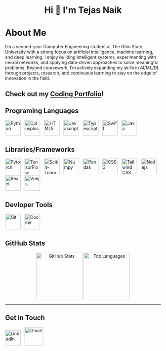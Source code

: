 <h1 align="center">Hi 👋 I'm Tejas Naik</h1>


# About Me
I’m a second-year Computer Engineering student at The Ohio State University with a strong focus on artificial intelligence, machine learning, and deep learning. I enjoy building intelligent systems, experimenting with neural networks, and applying data-driven approaches to solve meaningful problems. Beyond coursework, I’m actively expanding my skills in AI/ML/DL through projects, research, and continuous learning to stay on the edge of innovation in the field.

## Check out my [Coding Portfolio](https://tejasnaik.net)!

## Programing Languages
<p>
  <img src="https://cdn.jsdelivr.net/gh/devicons/devicon/icons/python/python-original.svg" width="50" height="50" alt="Python"/>
  <img width="5" />
  <img src="https://cdn.jsdelivr.net/gh/devicons/devicon/icons/cplusplus/cplusplus-original.svg" width="50" height="50" alt="Cplusplus"/>
  <img width="5" />
  <img src="https://cdn.jsdelivr.net/gh/devicons/devicon/icons/html5/html5-original.svg" width="50" height="50" alt="HTML5"/>
  <img width="5" />
  <img src="https://cdn.jsdelivr.net/gh/devicons/devicon/icons/javascript/javascript-original.svg" width="50" height="50" alt="Javascript"/>
  <img width="5" />
  <img src="https://cdn.jsdelivr.net/gh/devicons/devicon/icons/typescript/typescript-original.svg" width="50" height="50" alt="Typescript"/>
  <img width="5" />
  <img src="https://cdn.jsdelivr.net/gh/devicons/devicon/icons/swift/swift-original.svg" width="50" height="50" alt="Swift"/>
  <img width="5" />
  <img src="https://cdn.jsdelivr.net/gh/devicons/devicon/icons/java/java-original.svg" width="50" height="50" alt="Java"/>
</p>

## Libraries/Frameworks

<p>
  <img src="https://cdn.jsdelivr.net/gh/devicons/devicon/icons/pytorch/pytorch-original.svg" width="50" height="50" alt="Pytorch"/>
  <img width="5" />
  <img src="https://cdn.jsdelivr.net/gh/devicons/devicon/icons/tensorflow/tensorflow-original.svg" width="50" height="50" alt="TensorFlow"/>
  <img width="5" />
  <img src="https://cdn.jsdelivr.net/gh/devicons/devicon/icons/scikitlearn/scikitlearn-original.svg" width="50" height="50" alt="Scikit-Learn"/>
  <img width="5" />
  <img src="https://cdn.jsdelivr.net/gh/devicons/devicon/icons/numpy/numpy-original.svg" width="50" height="50" alt="Numpy"/>
  <img width="5" />
  <img src="https://cdn.jsdelivr.net/gh/devicons/devicon/icons/pandas/pandas-original.svg" width="50" height="50" alt="Pandas"/>
  <img width="5" />
  <img src="https://cdn.jsdelivr.net/gh/devicons/devicon/icons/css3/css3-original.svg" width="50" height="50" alt="CSS3"/>
  <img width="5" />
  <img src="https://cdn.jsdelivr.net/gh/devicons/devicon/icons/tailwindcss/tailwindcss-original.svg" alt="Tailwind CSS" width="50" height="50"/>
  <img width="5" />
  <img src="https://cdn.jsdelivr.net/gh/devicons/devicon/icons/nodejs/nodejs-original.svg" width="50" height="50" alt="Nodejs"/>
  <img width="5" />
  <img src="https://cdn.jsdelivr.net/gh/devicons/devicon/icons/react/react-original.svg" width="50" height="50" alt="React"/>
 <img width="5" />
  <img src="https://cdn.jsdelivr.net/gh/devicons/devicon/icons/vuejs/vuejs-original.svg" width="50" height="50" alt="Vuejs"/>
</p>

## Devloper Tools

<p>
  <img src="https://cdn.jsdelivr.net/gh/devicons/devicon/icons/git/git-original.svg" width="50" height="50" alt="Git"/>
  <img width="5" />
  <img src="https://cdn.jsdelivr.net/gh/devicons/devicon/icons/docker/docker-original.svg" width="50" height="50" alt="Docker"/>
</p>

## GitHub Stats
<div align="center">
<img src="https://github-readme-stats.vercel.app/api?username=TejasNaik24&hide_title=false&hide_rank=false&show_icons=true&include_all_commits=true&count_private=true&disable_animations=false&theme=dracula&locale=en&hide_border=false&order=1" height="150" alt="GitHub Stats" />
<img src="https://github-readme-stats.vercel.app/api/top-langs?username=TejasNaik24&locale=en&hide_title=false&layout=compact&card_width=320&langs_count=5&theme=dracula&hide_border=false&order=2" height="150" alt="Top Languages"/>
</div>

---

## Get in Touch

<p>
<a href="https://linkedin.com/in/tejas-naik2028"><img src="https://cdn.jsdelivr.net/gh/devicons/devicon/icons/linkedin/linkedin-original.svg" alt="LinkedIn" height="50" width="50"/></a>
<img width="5" />
<a href="mailto:naik.tejas11@gmail.com"><img src="https://upload.wikimedia.org/wikipedia/commons/7/7e/Gmail_icon_%282020%29.svg" alt="Gmail" height="60" width="60"/></a>
</p>



